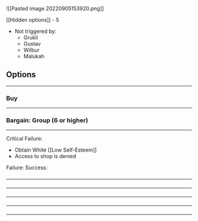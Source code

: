 ![[Pasted image 20220905153920.png]]

[[Hidden options]] - 5
- Not triggered by:
	- Grukli
	- Gustav
	- Wilbur
	- Malukah

## Options
---

### Buy
---

### Bargain: Group (6 or higher)
---
Critical Failure: 
- Obtain White [[Low Self-Esteem]]
- Access to shop is denied

Failure: 
Success: 

### 
---

### 
---

### 
---

### 
---

### 
---

